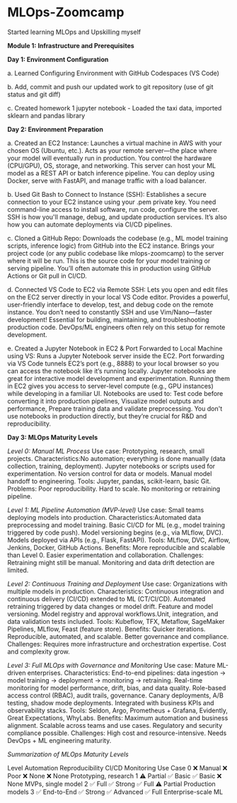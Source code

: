 # MLOps-Zoomcamp

Started learning MLOps and Upskilling myself

**Module 1: Infrastructure and Prerequisites**

**Day 1: Environment Configuration**

a. Learned Configuring Environment with GitHub Codespaces (VS Code)

b. Add, commit and push our updated work to git repository (use of git status and git diff)

c. Created homework 1 jupyter notebook - Loaded the taxi data, imported sklearn and pandas library

**Day 2: Environment Preparation**

a. Created an EC2 Instance: 
Launches a virtual machine in AWS with your chosen OS (Ubuntu, etc.). Acts as your remote server—the place where your model will eventually run in production. You control the hardware (CPU/GPU), OS, storage, and networking. This server can host your ML model as a REST API or batch inference pipeline. You can deploy using Docker, serve with FastAPI, and manage traffic with a load balancer.

b. Used Git Bash to Connect to Instance (SSH): 
Establishes a secure connection to your EC2 instance using your .pem private key. You need command-line access to install software, run code, configure the server. SSH is how you'll manage, debug, and update production services. It’s also how you can automate deployments via CI/CD pipelines.

c. Cloned a GitHub Repo: 
Downloads the codebase (e.g., ML model training scripts, inference logic) from GitHub into the EC2 instance. Brings your project code (or any public codebase like mlops-zoomcamp) to the server where it will be run. This is the source code for your model training or serving pipeline. You’ll often automate this in production using GitHub Actions or Git pull in CI/CD.

d. Connected VS Code to EC2 via Remote SSH: 
Lets you open and edit files on the EC2 server directly in your local VS Code editor. Provides a powerful, user-friendly interface to develop, test, and debug code on the remote instance. You don’t need to constantly SSH and use Vim/Nano—faster development! Essential for building, maintaining, and troubleshooting production code. DevOps/ML engineers often rely on this setup for remote development.

e. Created a Jupyter Notebook in EC2 & Port Forwarded to Local Machine using VS: Runs a Jupyter Notebook server inside the EC2. Port forwarding via VS Code tunnels EC2’s port (e.g., 8888) to your local browser so you can access the notebook like it’s running locally. Jupyter notebooks are great for interactive model development and experimentation. Running them in EC2 gives you access to server-level compute (e.g., GPU instances) while developing in a familiar UI. Notebooks are used to: Test code before converting it into production pipelines, Visualize model outputs and performance, Prepare training data and validate preprocessing. You don't use notebooks in production directly, but they’re crucial for R&D and reproducibility.

**Day 3: MLOps Maturity Levels**

_Level 0: Manual ML Process_
Use case: Prototyping, research, small projects.
Characteristics:No automation; everything is done manually (data collection, training, deployment). Jupyter notebooks or scripts used for experimentation. No version control for data or models. Manual model handoff to engineering.
Tools: Jupyter, pandas, scikit-learn, basic Git.
Problems: Poor reproducibility. Hard to scale. No monitoring or retraining pipeline.

_Level 1: ML Pipeline Automation (MVP-level)_
Use case: Small teams deploying models into production.
Characteristics:Automated data preprocessing and model training. Basic CI/CD for ML (e.g., model training triggered by code push). Model versioning begins (e.g., via MLflow, DVC). Models deployed via APIs (e.g., Flask, FastAPI).
Tools: MLflow, DVC, Airflow, Jenkins, Docker, GitHub Actions.
Benefits: More reproducible and scalable than Level 0. Easier experimentation and collaboration.
Challenges: Retraining might still be manual. Monitoring and data drift detection are limited. 

_Level 2: Continuous Training and Deployment_
Use case: Organizations with multiple models in production.
Characteristics: Continuous integration and continuous delivery (CI/CD) extended to ML (CT/CI/CD). Automated retraining triggered by data changes or model drift. Feature and model versioning. Model registry and approval workflows.Unit, integration, and data validation tests included.
Tools: Kubeflow, TFX, Metaflow, SageMaker Pipelines, MLflow, Feast (feature store).
Benefits: Quicker iterations. Reproducible, automated, and scalable. Better governance and compliance.
Challenges: Requires more infrastructure and orchestration expertise. Cost and complexity grow.

_Level 3: Full MLOps with Governance and Monitoring_
Use case: Mature ML-driven enterprises.
Characteristics: End-to-end pipelines: data ingestion → model training → deployment → monitoring → retraining. Real-time monitoring for model performance, drift, bias, and data quality. Role-based access control (RBAC), audit trails, governance. Canary deployments, A/B testing, shadow mode deployments. Integrated with business KPIs and observability stacks.
Tools: Seldon, Argo, Prometheus + Grafana, Evidently, Great Expectations, WhyLabs.
Benefits: Maximum automation and business alignment. Scalable across teams and use cases. Regulatory and security compliance possible.
Challenges: High cost and resource-intensive. Needs DevOps + ML engineering maturity.

_Summarization of MLOps Maturity Levels_

Level	Automation	Reproducibility	CI/CD	Monitoring	Use Case
0	❌ Manual	❌ Poor	❌ None	❌ None	Prototyping, research
1	⚠️ Partial	✅ Basic	✅ Basic	❌ None	MVPs, single model
2	✅ Full	✅ Strong	✅ Full	⚠️ Partial	Production models
3	✅ End-to-End	✅ Strong	✅ Advanced	✅ Full	Enterprise-scale ML

